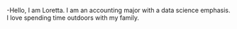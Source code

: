 -Hello, I am Loretta. I am an accounting major with a data science emphasis. I love spending time outdoors with my family.
